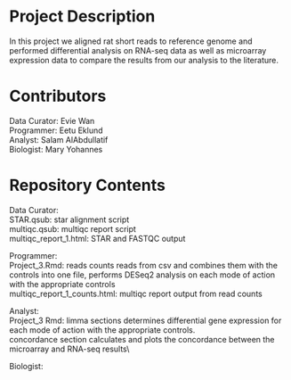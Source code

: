 # Project Description
In this project we aligned rat short reads to reference genome and performed differential analysis on RNA-seq data as well as microarray expression data to compare the results from our analysis to the literature.

# Contributors

Data Curator: Evie Wan \
Programmer: Eetu Eklund \
Analyst: Salam AlAbdullatif \
Biologist: Mary Yohannes

# Repository Contents

Data Curator: \
STAR.qsub: star alignment script \
multiqc.qsub: multiqc report script \
multiqc_report_1.html: STAR and FASTQC output 

Programmer: \
Project_3.Rmd: reads counts reads from csv and combines them with the controls into one file, performs DESeq2 analysis on each mode of action with the appropriate controls \
multiqc_report_1_counts.html: multiqc report output from read counts 



Analyst: \
Project_3 Rmd: limma sections determines differential gene expression for each mode of action with the appropriate controls. \
concordance section calculates and plots the concordance between the microarray and RNA-seq results\

Biologist:

